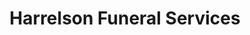 ---
title: "Harrelson Funeral Services"
url: /yanceyville/harrelson-funeral-services/
shop: funeral directors
---